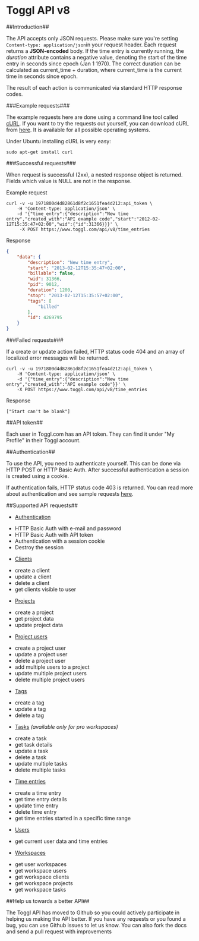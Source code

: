 Toggl API v8
====================

##Introduction##

The API accepts only JSON requests. Please make sure you're setting `Content-type: application/json`in your request header. Each request returns a **JSON-encoded** body.
If the time entry is currently running, the *duration* attribute contains a negative value, denoting the start of the time entry in seconds since epoch (Jan 1 1970). The correct duration can be calculated as current_time + duration, where current_time is the current time in seconds since epoch.

The result of each action is communicated via standard HTTP response codes.

###Example requests###

The example requests here are done using a command line tool called [cURL](http://en.wikipedia.org/wiki/CURL). If you want to try the requests out yourself, you can download cURL from [here](http://curl.haxx.se/download.html). It is available for all possible operating systems.

Under Ubuntu installing cURL is very easy:

```shell
sudo apt-get install curl
```

###Successful requests###

When request is successful (2xx), a nested response object is returned. Fields which value is NULL are not in the response.

Example request

```shell
curl -v -u 1971800d4d82861d8f2c1651fea4d212:api_token \
	-H 'Content-type: application/json' \
	-d '{"time_entry":{"description":"New time entry","created_with":"API example code","start":"2012-02-12T15:35:47+02:00","wid":{"id":31366}}}' \
	 -X POST https://www.toggl.com/api/v8/time_entries

```
Response

```json
{
    "data": {
        "description": "New time entry",
        "start": "2013-02-12T15:35:47+02:00",
        "billable": false,
        "wid": 31366,
        "pid": 9012,
        "duration": 1200,
        "stop": "2013-02-12T15:35:57+02:00",
        "tags": [
         	"billed"
        ],
        "id": 4269795
    }
}
```

###Failed requests###

If a create or update action failed, HTTP status code 404 and an array of localized error messages will be returned.

```shell
curl -v -u 1971800d4d82861d8f2c1651fea4d212:api_token \
	-H 'Content-type: application/json' \
	-d '{"time_entry":{"description":"New time entry","created_with":"API example code"}}' \
	-X POST https://www.toggl.com/api/v8/time_entries
```

Response

`["Start can't be blank"]`


##API token##

Each user in Toggl.com has an API token. They can find it under "My Profile" in their Toggl account.

##Authentication##

To use the API, you need to authenticate yourself. This can be done via HTTP POST or HTTP Basic Auth. After successful authentication a session is created using a cookie.

If authentication fails, HTTP status code 403 is returned. You can read more about authentication and see sample requests [here](chapters/authentication.md).

##Supported API requests##

* [Authentication](chapters/authentication.md)
 - HTTP Basic Auth with e-mail and password
 - HTTP Basic Auth with API token
 - Authentication with a session cookie
 - Destroy the session
* [Clients](chapters/clients.md)
 - create a client
 - update a client
 - delete a client
 - get clients visible to user
* [Projects](chapters/projects.md)
 - create a project
 - get project data
 - update project data
* [Project users](chapters/project_users.md)
 - create a project user
 - update a project user
 - delete a project user
 - add multiple users to a project
 - update multiple project users
 - delete multiple project users
* [Tags](chapters/tags.md)
 - create a tag
 - update a tag
 - delete a tag
* [Tasks](chapters/tasks.md) *(available only for pro workspaces)*
 - create a task
 - get task details
 - update a task
 - delete a task
 - update multiple tasks
 - delete multiple tasks
* [Time entries](chapters/time_entries.md)
 - create a time entry
 - get time entry details
 - update time entry
 - delete time entry
 - get time entries started in a specific time range
* [Users](chapters/users.md)
 - get current user data and time entries
* [Workspaces](chapters/workspaces.md)
 - get user workspaces
 - get workspace users
 - get workspace clients
 - get workspace projects
 - get workspace tasks


##Help us towards a better API##

The Toggl API has moved to Github so you could actively participate in helping us making the API better. If you have any requests or you found a bug, you can use Github issues to let us know. You can also fork the docs and send a pull request with improvements
